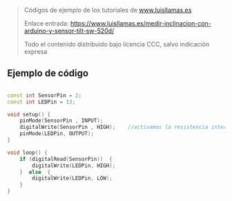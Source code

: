 > Códigos de ejemplo de los tutoriales de www.luisllamas.es
>
> Enlace entrada: https://www.luisllamas.es/medir-inclinacion-con-arduino-y-sensor-tilt-sw-520d/
>
> Todo el contenido distribuido bajo licencia CCC, salvo indicación expresa


## Ejemplo de código
```cpp
const int SensorPin = 2;
const int LEDPin = 13;

void setup() {
    pinMode(SensorPin , INPUT);
    digitalWrite(SensorPin , HIGH);    //activamos la resistencia interna PULL UP
    pinMode(LEDPin, OUTPUT);
}

void loop() {
    if (digitalRead(SensorPin))  {
        digitalWrite(LEDPin, HIGH);
    }  else  {
        digitalWrite(LEDPin, LOW);
    }
}
```


